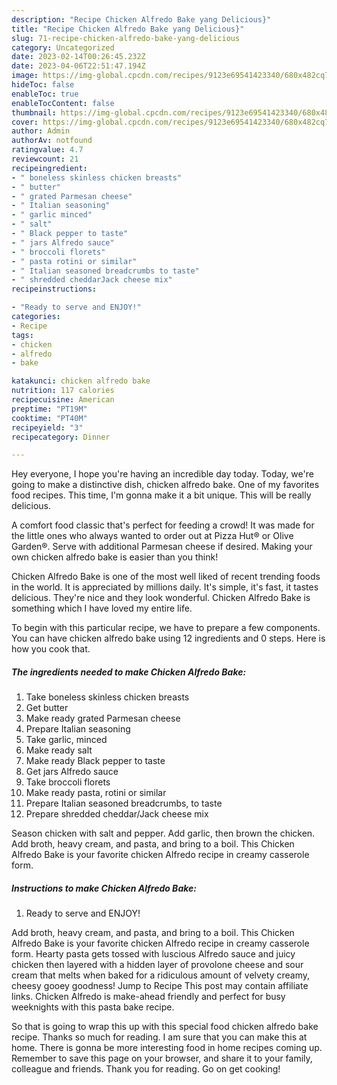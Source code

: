 ```yaml
---
description: "Recipe Chicken Alfredo Bake yang Delicious}"
title: "Recipe Chicken Alfredo Bake yang Delicious}"
slug: 71-recipe-chicken-alfredo-bake-yang-delicious
category: Uncategorized
date: 2023-02-14T00:26:45.232Z
date: 2023-04-06T22:51:47.194Z
image: https://img-global.cpcdn.com/recipes/9123e69541423340/680x482cq70/chicken-alfredo-bake-recipe-main-photo.jpg
hideToc: false
enableToc: true
enableTocContent: false
thumbnail: https://img-global.cpcdn.com/recipes/9123e69541423340/680x482cq70/chicken-alfredo-bake-recipe-main-photo.jpg
cover: https://img-global.cpcdn.com/recipes/9123e69541423340/680x482cq70/chicken-alfredo-bake-recipe-main-photo.jpg
author: Admin
authorAv: notfound
ratingvalue: 4.7
reviewcount: 21
recipeingredient:
- " boneless skinless chicken breasts"
- " butter"
- " grated Parmesan cheese"
- " Italian seasoning"
- " garlic minced"
- " salt"
- " Black pepper to taste"
- " jars Alfredo sauce"
- " broccoli florets"
- " pasta rotini or similar"
- " Italian seasoned breadcrumbs to taste"
- " shredded cheddarJack cheese mix"
recipeinstructions:

- "Ready to serve and ENJOY!"
categories:
- Recipe
tags:
- chicken
- alfredo
- bake

katakunci: chicken alfredo bake 
nutrition: 117 calories
recipecuisine: American
preptime: "PT19M"
cooktime: "PT40M"
recipeyield: "3"
recipecategory: Dinner

---
```



Hey everyone, I hope you're having an incredible day today. Today, we're going to make a distinctive dish, chicken alfredo bake. One of my favorites food recipes. This time, I'm gonna make it a bit unique. This will be really delicious.

A comfort food classic that&#39;s perfect for feeding a crowd! It was made for the little ones who always wanted to order out at Pizza Hut® or Olive Garden®. Serve with additional Parmesan cheese if desired. Making your own chicken alfredo bake is easier than you think!

Chicken Alfredo Bake is one of the most well liked of recent trending foods in the world. It is appreciated by millions daily. It's simple, it's fast, it tastes delicious. They're nice and they look wonderful. Chicken Alfredo Bake is something which I have loved my entire life.


To begin with this particular recipe, we have to prepare a few components. You can have chicken alfredo bake using 12 ingredients and 0 steps. Here is how you cook that.

<!--inarticleads1-->

##### The ingredients needed to make Chicken Alfredo Bake:

1. Take  boneless skinless chicken breasts
1. Get  butter
1. Make ready  grated Parmesan cheese
1. Prepare  Italian seasoning
1. Take  garlic, minced
1. Make ready  salt
1. Make ready  Black pepper to taste
1. Get  jars Alfredo sauce
1. Take  broccoli florets
1. Make ready  pasta, rotini or similar
1. Prepare  Italian seasoned breadcrumbs, to taste
1. Prepare  shredded cheddar/Jack cheese mix


Season chicken with salt and pepper. Add garlic, then brown the chicken. Add broth, heavy cream, and pasta, and bring to a boil. This Chicken Alfredo Bake is your favorite chicken Alfredo recipe in creamy casserole form. 

<!--inarticleads2-->

##### Instructions to make Chicken Alfredo Bake:


1. Ready to serve and ENJOY!

Add broth, heavy cream, and pasta, and bring to a boil. This Chicken Alfredo Bake is your favorite chicken Alfredo recipe in creamy casserole form. Hearty pasta gets tossed with luscious Alfredo sauce and juicy chicken then layered with a hidden layer of provolone cheese and sour cream that melts when baked for a ridiculous amount of velvety creamy, cheesy gooey goodness! Jump to Recipe This post may contain affiliate links. Chicken Alfredo is make-ahead friendly and perfect for busy weeknights with this pasta bake recipe. 

So that is going to wrap this up with this special food chicken alfredo bake recipe. Thanks so much for reading. I am sure that you can make this at home. There is gonna be more interesting food in home recipes coming up. Remember to save this page on your browser, and share it to your family, colleague and friends. Thank you for reading. Go on get cooking!
